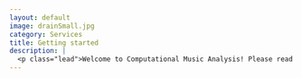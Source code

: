 ```yaml
---
layout: default
image: drainSmall.jpg
category: Services
title: Getting started
description: |
  <p class="lead">Welcome to Computational Music Analysis! Please read the following in preparation for our first meeting on Monday, May 9.<ul><li><a href="/introductions/">introduction to the course</a></li><li><a href="http://kris.shaffermusic.com/2016/01/computational-musicology/">What is computational musicology?</a></li></ul><br/>You also may be interested in seeing <a href="/results2014/">the materials and project results</a> from a previous offering of this course in May 2014.</p>
---
```

